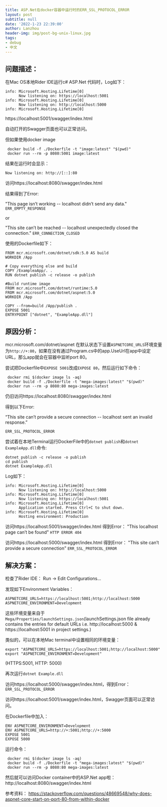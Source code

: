 ```yaml
---
title: ASP.Net在docker容器中运行时的ERR_SSL_PROTOCOL_ERROR
layout: post
subtitle: null
date: '2022-1-23 22:39:00'
author: Lanzhou
header-img: img/post-bg-unix-linux.jpg
tags:
- debug
- 中文
---
```


## 问题描述：

在Mac OS本地Rider IDE运行c# ASP.Net 代码时，Log如下：

```
info: Microsoft.Hosting.Lifetime[0]
      Now listening on: https://localhost:5001
info: Microsoft.Hosting.Lifetime[0]
      Now listening on: http://localhost:5000
info: Microsoft.Hosting.Lifetime[0]

```

https://localhost:5001/swagger/index.html

自动打开的Swagger页面也可以正常访问。

但如果使用docker image
```
 docker build -f ./Dockerfile -t "image:latest" "$(pwd)"
 docker run --rm -p 8080:5001 image:latest   
```

结果在运行时会显示：
```
Now listening on: http://[::]:80
```

访问https://localhost:8080/swagger/index.html

结果得到了Error: 

"This page isn’t working -- localhost didn’t send any data."
`ERR_EMPTY_RESPONSE`

or

"This site can’t be reached -- localhost unexpectedly closed the connection."
`ERR_CONNECTION_CLOSED`

使用的Dockerfile如下：
```
FROM mcr.microsoft.com/dotnet/sdk:5.0 AS build
WORKDIR /App

# Copy everything else and build
COPY /ExampleaApp/. .
RUN dotnet publish -c release -o publish

#Build runtime image
FROM mcr.microsoft.com/dotnet/runtime:5.0
FROM mcr.microsoft.com/dotnet/aspnet:5.0
WORKDIR /App

COPY --from=build /App/publish .
EXPOSE 5001
ENTRYPOINT ["dotnet", "ExampleApp.dll"]
```

## 原因分析：

mcr.microsoft.com/dotnet/aspnet 在默认状态下设置`ASPNETCORE_URLS`环境变量为`http://+:80`，如果在没有通过Program.cs中的app.UseUrl在app中设定URL，那么app就会在容器中监听port 80。

尝试把Dockerfile中`EXPOSE 5001`改成`EXPOSE 80`，然后运行如下命令：
```
 docker rmi $(docker image ls -aq)
 docker build -f ./Dockerfile -t "mega-images:latest" "$(pwd)" 
 docker run --rm -p 8080:80 mega-images:latest
```
仍旧访问https://localhost:8080/swagger/index.html

得到以下Error:

“This site can’t provide a secure connection -- localhost sent an invalid response.” 

`ERR_SSL_PROTOCOL_ERROR`

尝试着在本地Terminal运行DockerFile中的`dotnet publish`和`dotnet ExampleApp.dll`命令:
```
dotnet publish -c release -o publish
cd publish
dotnet ExampleApp.dll
```

Log如下：
```
info: Microsoft.Hosting.Lifetime[0]
      Now listening on: http://localhost:5000
info: Microsoft.Hosting.Lifetime[0]
      Now listening on: https://localhost:5001
info: Microsoft.Hosting.Lifetime[0]
      Application started. Press Ctrl+C to shut down.
info: Microsoft.Hosting.Lifetime[0]
      Hosting environment: Production

```

访问https://localhost:5001/swagger/index.html
得到Error：
"This localhost page can’t be found"
`HTTP ERROR 404`

访问https://localhost:5000/swagger/index.html
得到Error：
"This site can’t provide a secure connection"
`ERR_SSL_PROTOCOL_ERROR`

## 解决方案：

检查了Rider IDE：
Run -> Edit Configurations...

发现如下Environment Variables：
```
ASPNETCORE_URLS=https://localhost:5001;http://localhost:5000 ASPNETCORE_ENVIRONMENT=Development
```
这些环境变量来自于`Mega/Properties/launchSettings.json`(launchSettings.json file already contains the entries for default URLs i.e. http://localhost:5000 & https://localhost:5001 in project settings.)

类似的，可以在本地Mac terminal中设置相同的环境变量：
```
export "ASPNETCORE_URLS=https://localhost:5001;http://localhost:5000"
export "ASPNETCORE_ENVIRONMENT=Development"
```
(HTTPS:5001, HTTP: 5000)

再次运行`dotnet Example.dll`

访问https://localhost:5000/swagger/index.html，得到Error：
`ERR_SSL_PROTOCOL_ERROR`

访问https://localhost:5001/swagger/index.html，Swagger页面可以正常访问。

在Dockerfile中加入：
```
ENV ASPNETCORE_ENVIRONMENT=Development
ENV ASPNETCORE_URLS=http://+:5001;http://+:5000
EXPOSE 5001
EXPOSE 5000
```

运行命令：
```
 docker rmi $(docker image ls -aq)
 docker build -f ./Dockerfile -t "mega-images:latest" "$(pwd)" 
 docker run --rm -p 8080:80 mega-images:latest
```

然后就可以访问Docker container中的ASP.Net app啦：
http://localhost:8080/swagger/index.html

参考资料：
https://stackoverflow.com/questions/48669548/why-does-aspnet-core-start-on-port-80-from-within-docker